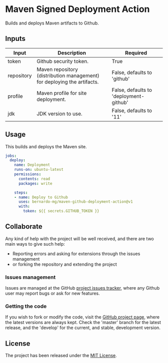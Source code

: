 # Maven Signed Deployment Action

Builds and deploys Maven artifacts to Github.

## Inputs

| Input      | Description                                                             | Required                               |
|------------|-------------------------------------------------------------------------|----------------------------------------|
| token      | Github security token.                                                  | True                                   |
| repository | Maven repository (distribution management) for deploying the artifacts. | False, defaults to 'github'            |
| profile    | Maven profile for site deployment.                                      | False, defaults to 'deployment-github' |
| jdk        | JDK version to use.                                                     | False, defaults to '11'                |

## Usage

This builds and deploys the Maven site.

```yaml
jobs:
  deploy:
    name: Deployment
    runs-on: ubuntu-latest
    permissions: 
      contents: read
      packages: write

    steps:
    - name: Deploy to Github
      uses: bernardo-mg/maven-github-deployment-action@v1
      with:
        token: ${{ secrets.GITHUB_TOKEN }}
```

## Collaborate

Any kind of help with the project will be well received, and there are two main ways to give such help:

- Reporting errors and asking for extensions through the issues management
- or forking the repository and extending the project

### Issues management

Issues are managed at the GitHub [project issues tracker][issues], where any Github user may report bugs or ask for new features.

### Getting the code

If you wish to fork or modify the code, visit the [GitHub project page][scm], where the latest versions are always kept. Check the 'master' branch for the latest release, and the 'develop' for the current, and stable, development version.

## License
The project has been released under the [MIT License][license].

[issues]: https://github.com/Bernardo-MG/maven-github-deployment-action/issues
[license]: https://www.opensource.org/licenses/mit-license.php
[scm]: https://github.com/Bernardo-MG/maven-github-deployment-action
